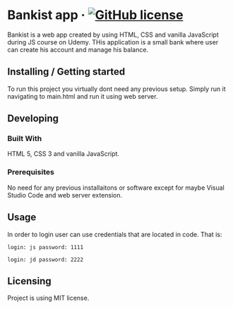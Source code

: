# Bankist app &middot; [![GitHub license](https://img.shields.io/badge/license-MIT-blue.svg?style=flat-square)](https://github.com/your/your-project/blob/master/LICENSE)

Bankist is a web app created by using HTML, CSS and vanilla JavaScript during JS course on Udemy. THis application is a small bank where user can create his account and manage his balance.

## Installing / Getting started

To run this project you virtually dont need any previous setup. Simply run it navigating to main.html and run it using web server.


## Developing

### Built With
HTML 5, CSS 3 and vanilla JavaScript.

### Prerequisites
No need for any previous installaitons or software except for maybe Visual Studio Code and web server extension.

## Usage
In order to login user can use credentials that are located in code. That is:
```shell
login: js password: 1111
```
```shell
login: jd password: 2222
```
## Licensing

Project is using MIT license.

